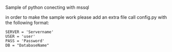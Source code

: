 Sample of python conecting with mssql

in order to make the sample work please add an extra file call config.py with the following format:

    SERVER = 'Servername'
    USER = 'user'
    PASS = 'Password'
    DB = "DatabaseName"
